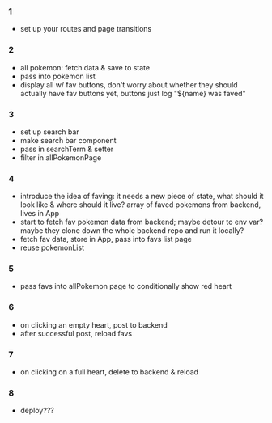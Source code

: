 ### 1
- set up your routes and page transitions
### 2
- all pokemon: fetch data & save to state
- pass into pokemon list
- display all w/ fav buttons, don't worry about whether they should actually have fav buttons yet, buttons just log "${name} was faved"
### 3
- set up search bar
- make search bar component
- pass in searchTerm & setter
- filter in allPokemonPage
### 4
- introduce the idea of faving: it needs a new piece of state, what should it look like & where should it live? array of faved pokemons from backend, lives in App
- start to fetch fav pokemon data from backend; maybe detour to env var? maybe they clone down the whole backend repo and run it locally? 
- fetch fav data, store in App, pass into favs list page
- reuse pokemonList
### 5
- pass favs into allPokemon page to conditionally show red heart
### 6
- on clicking an empty heart, post to backend
- after successful post, reload favs
### 7
- on clicking on a full heart, delete to backend & reload
### 8
- deploy???
